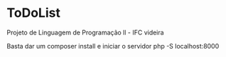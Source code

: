 # ToDoList
Projeto de Linguagem de Programação ll - IFC videira 


Basta dar um composer install e iniciar o servidor php -S localhost:8000

